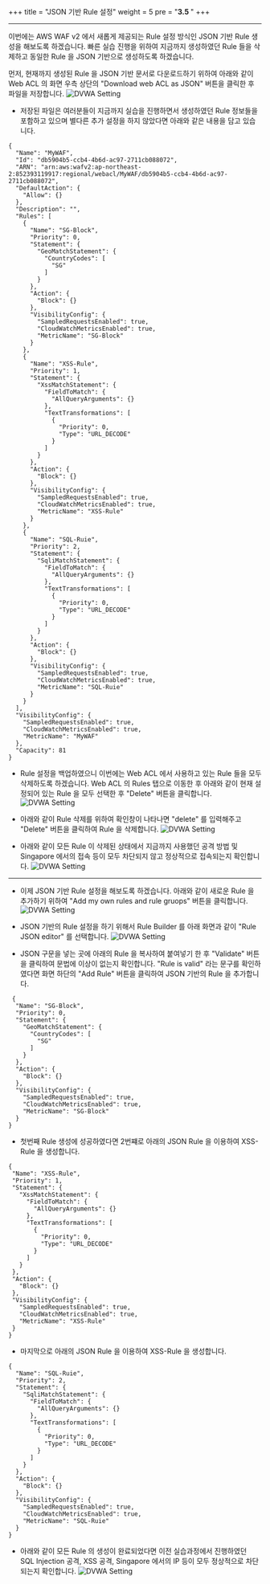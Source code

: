 +++
title = "JSON 기반 Rule 설정"
weight = 5
pre = "<b>3.5 </b>"
+++

* * *
 이번에는 AWS WAF v2 에서 새롭게 제공되는 Rule 설정 방식인 JSON 기반 Rule 생성을 해보도록 하겠습니다. 빠른 실습 진행을 위하여 지금까지 생성하였던 Rule 들을 삭제하고 동일한 Rule 을 JSON 기반으로 생성하도록 하겠습니다.
 
 먼저, 현재까지 생성된 Rule 을 JSON 기반 문서로 다운로드하기 위하여 아래와 같이 Web ACL 의 화면 우측 상단의 "Download web ACL as JSON" 버튼을 클릭한 후 파일을 저장합니다.
 ![DVWA Setting](/images/jsonedit1.png)

- 저장된 파일은 여러분들이 지금까지 실습을 진행하면서 생성하였던 Rule 정보들을 포함하고 있으며 별다른 추가 설정을 하지 않았다면 아래와 같은 내용을 담고 있습니다.
 
```
{
  "Name": "MyWAF",
  "Id": "db5904b5-ccb4-4b6d-ac97-2711cb088072",
  "ARN": "arn:aws:wafv2:ap-northeast-2:852393119917:regional/webacl/MyWAF/db5904b5-ccb4-4b6d-ac97-2711cb088072",
  "DefaultAction": {
    "Allow": {}
  },
  "Description": "",
  "Rules": [
    {
      "Name": "SG-Block",
      "Priority": 0,
      "Statement": {
        "GeoMatchStatement": {
          "CountryCodes": [
            "SG"
          ]
        }
      },
      "Action": {
        "Block": {}
      },
      "VisibilityConfig": {
        "SampledRequestsEnabled": true,
        "CloudWatchMetricsEnabled": true,
        "MetricName": "SG-Block"
      }
    },
    {
      "Name": "XSS-Rule",
      "Priority": 1,
      "Statement": {
        "XssMatchStatement": {
          "FieldToMatch": {
            "AllQueryArguments": {}
          },
          "TextTransformations": [
            {
              "Priority": 0,
              "Type": "URL_DECODE"
            }
          ]
        }
      },
      "Action": {
        "Block": {}
      },
      "VisibilityConfig": {
        "SampledRequestsEnabled": true,
        "CloudWatchMetricsEnabled": true,
        "MetricName": "XSS-Rule"
      }
    },
    {
      "Name": "SQL-Ruie",
      "Priority": 2,
      "Statement": {
        "SqliMatchStatement": {
          "FieldToMatch": {
            "AllQueryArguments": {}
          },
          "TextTransformations": [
            {
              "Priority": 0,
              "Type": "URL_DECODE"
            }
          ]
        }
      },
      "Action": {
        "Block": {}
      },
      "VisibilityConfig": {
        "SampledRequestsEnabled": true,
        "CloudWatchMetricsEnabled": true,
        "MetricName": "SQL-Ruie"
      }
    }
  ],
  "VisibilityConfig": {
    "SampledRequestsEnabled": true,
    "CloudWatchMetricsEnabled": true,
    "MetricName": "MyWAF"
  },
  "Capacity": 81
}
```

- Rule 설정을 백업하였으니 이번에는 Web ACL 에서 사용하고 있는 Rule 들을 모두 삭제하도록 하겠습니다. Web ACL 의 Rules 탭으로 이동한 후 아래와 같이 현재 설정되어 있는 Rule 을 모두 선택한 후 "Delete" 버튼을 클릭합니다.
 ![DVWA Setting](/images/jsonedit2.png) 

- 아래와 같이 Rule 삭제를 위하여 확인창이 나타나면 "delete" 를 입력해주고 "Delete" 버튼을 클릭하여 Rule 을 삭제합니다.
 ![DVWA Setting](/images/jsonedit3.png)
 
- 아래와 같이 모든 Rule 이 삭제된 상태에서 지금까지 사용했던 공격 방법 및 Singapore 에서의 접속 등이 모두 차단되지 않고 정상적으로 접속되는지 확인합니다.
 ![DVWA Setting](/images/jsonedit4.png)

***
- 이제 JSON 기반 Rule 설정을 해보도록 하겠습니다. 아래와 같이 새로운 Rule 을 추가하기 위하여 "Add my own rules and rule gruops" 버튼을 클릭합니다.
 ![DVWA Setting](/images/rulegroup_2.png) 

- JSON 기반의 Rule 설정을 하기 위해서 Rule Builder 를 아래 화면과 같이 "Rule JSON editor" 를 선택합니다.
 ![DVWA Setting](/images/jsonedit5.png)
 
- JSON 구문을 넣는 곳에 아래의 Rule 을 복사하여 붙여넣기 한 후 "Validate" 버튼을 클릭하여 문법에 이상이 없는지 확인합니다. "Rule is valid" 라는 문구를 확인하였다면 화면 하단의 "Add Rule" 버튼을 클릭하여 JSON 기반의 Rule 을 추가합니다.
``` 
 {
  "Name": "SG-Block",
  "Priority": 0,
  "Statement": {
    "GeoMatchStatement": {
      "CountryCodes": [
        "SG"
      ]
    }
  },
  "Action": {
    "Block": {}
  },
  "VisibilityConfig": {
    "SampledRequestsEnabled": true,
    "CloudWatchMetricsEnabled": true,
    "MetricName": "SG-Block"
  }
}
```
- 첫번째 Rule 생성에 성공하였다면 2번쨰로 아래의 JSON Rule 을 이용하여 XSS-Rule 을 생성합니다.
 ```
{
  "Name": "XSS-Rule",
  "Priority": 1,
  "Statement": {
    "XssMatchStatement": {
      "FieldToMatch": {
        "AllQueryArguments": {}
      },
      "TextTransformations": [
        {
          "Priority": 0,
          "Type": "URL_DECODE"
        }
      ]
    }
  },
  "Action": {
    "Block": {}
  },
  "VisibilityConfig": {
    "SampledRequestsEnabled": true,
    "CloudWatchMetricsEnabled": true,
    "MetricName": "XSS-Rule"
  }
}
```
- 마지막으로 아래의 JSON Rule 을 이용하여 XSS-Rule 을 생성합니다.
```
{
  "Name": "SQL-Ruie",
  "Priority": 2,
  "Statement": {
    "SqliMatchStatement": {
      "FieldToMatch": {
        "AllQueryArguments": {}
      },
      "TextTransformations": [
        {
          "Priority": 0,
          "Type": "URL_DECODE"
        }
      ]
    }
  },
  "Action": {
    "Block": {}
  },
  "VisibilityConfig": {
    "SampledRequestsEnabled": true,
    "CloudWatchMetricsEnabled": true,
    "MetricName": "SQL-Ruie"
  }
}
```

- 아래와 같이 모든 Rule 의 생성이 완료되었다면 이전 실습과정에서 진행하였던 SQL Injection 공격, XSS 공격, Singapore 에서의 IP 등이 모두 정상적으로 차단되는지 확인합니다.
 ![DVWA Setting](/images/jsonedit7.png)
